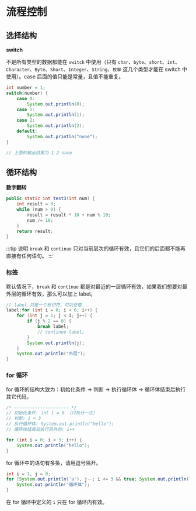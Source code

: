 # 流程控制

## 选择结构

**switch**  

不是所有类型的数据都能在 `switch` 中使用（只有 `char`、`byte`、`short`、`int`、`Character`、`Byte`、`Short`、`Integer`、`String`、`枚举` 这几个类型才能在 switch 中使用）。case 后面的值只能是常量，且值不能重复。

```java
int number = 1;
switch(number) {
    case 0:
        System.out.println(0);
    case 1:
        System.out.println(1);
    case 2:
        System.out.println(2);
    default:
        System.out.println("none");
}

// 上面的输出结果为 1 2 none
```

## 循环结构

**数字翻转**  

```java
public static int test3(int num) {
    int result = 0;
    while (num > 0) {
        result = result * 10 + num % 10;
        num /= 10;
    }
    return result;
}
```

:::tip 说明
`break` 和 `continue` 只对当前层次的循环有效，且它们的后面都不能再直接有任何语句。
:::

### 标签  

默认情况下，`break` 和 `continue` 都是对最近的一层循环有效，如果我们想要对最外层的循环有效，那么可以加上 label。 

```java
// label 只是一个标识符，可以任取
label:for (int i = 0; i < 6; i++) {
    for (int j = 1; j < i; j++) {
        if (j % 2 == 0) {
            break label;
            // continue label;
        }
        System.out.println(j);
    }
    System.out.println("外层");
}
```

### for 循环
for 循环的结构大致为：初始化条件 -> 判断 -> 执行循环体 -> 循环体结束后执行其它代码。
```java
/* --------------------- */
// 初始化条件: int i = 0 （只执行一次）
// 判断: i < 3
// 执行循环体: System.out.println("hello");
// 循环体结束后执行另外的: i++

for (int i = 0; i < 3; i++) {
    System.out.println("hello");
}
```
for 循环中的语句有多条，请用逗号隔开。
```java
int i = 1, j = 0;
for (System.out.println('a'), j--; i <= 3 && true; System.out.println("i++:"), i++) {
    System.out.println("循环体");
}
```
在 for 循环中定义的 `i` 只在 for 循环内有效。
